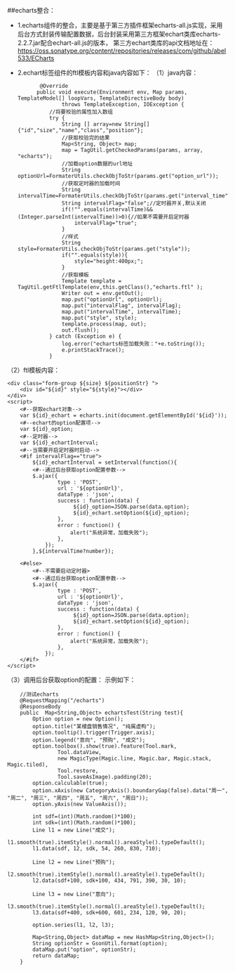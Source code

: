 ##echarts整合：
* 1.echarts组件的整合，主要是基于第三方插件框架echarts-all.js实现，采用后台方式封装传输配置数据，后台封装采用第三方框架echart类库echarts-2.2.7.jar配合echart-all.js的版本，
第三方echart类库的api文档地址在：
https://oss.sonatype.org/content/repositories/releases/com/github/abel533/ECharts
* 2.echart标签组件的ftl模板内容和java内容如下：
（1）java内容：

			 @Override
		    public void execute(Environment env, Map params, TemplateModel[] loopVars, TemplateDirectiveBody body)
		            throws TemplateException, IOException {
		    	//将要校验的属性加入数组
		    	try {
			        String [] array=new String[]{"id","size","name","class","position"};
			        //获取校验完的结果
			        Map<String, Object> map;
					map = TagUtil.getCheckedParams(params, array, "echarts");
					//加载option数据的url地址
					String optionUrl=FormaterUtils.checkObjToStr(params.get("option_url"));
					//获取定时器的加载时间
					String intervalTime=FormaterUtils.checkObjToStr(params.get("interval_time"));
					String intervalFlag="false";//定时器开关,默认关闭
					if(!"".equals(intervalTime)&&(Integer.parseInt(intervalTime))>0){//如果不需要开启定时器
						intervalFlag="true";
					}
					//样式
					String style=FormaterUtils.checkObjToStr(params.get("style"));
					if("".equals(style)){
						style="height:400px;";
					}
			        //获取模板
			        Template template = TagUtil.getFtlTemplate(env,this.getClass(),"echarts.ftl" );
			        Writer out = env.getOut();
			        map.put("optionUrl", optionUrl);
			        map.put("intervalFlag", intervalFlag);
			        map.put("intervalTime", intervalTime);
			        map.put("style", style);
			        template.process(map, out);
			        out.flush();
		    	} catch (Exception e) {
		    		log.error("echarts标签加载失败："+e.toString());
		    		e.printStackTrace();
		    	}
		
		
（2）ftl模板内容：

	<div class="form-group ${size} ${positionStr} ">
		<div id="${id}" style="${style}"></div>
	</div>
	<script>
		<#--获取echart对象-->
	    var ${id}_echart = echarts.init(document.getElementById('${id}')); 
	    <#--echart的option配置项-->  
	    var ${id}_option;
	    <#--定时器-->
		var ${id}_echartInterval; 
		<#--当需要开启定时器时启动-->
		<#if intervalFlag=="true">
			${id}_echartInterval = setInterval(function(){
		    <#--通过后台获取option配置参数-->
		    $.ajax({
		            type : 'POST',
		            url : '${optionUrl}',
		            dataType : 'json',
		            success : function(data) {
		                 ${id}_option=JSON.parse(data.option);
						 ${id}_echart.setOption(${id}_option);   
		            },
		            error : function() {
		                alert("系统异常，加载失败");
		            },
		        });
			},${intervalTime?number});
		        
		<#else>
			<#--不需要启动定时器>
			<#--通过后台获取option配置参数-->
		    $.ajax({
		            type : 'POST',
		            url : '${optionUrl}',
		            dataType : 'json',
		            success : function(data) {
		                 ${id}_option=JSON.parse(data.option);
						 ${id}_echart.setOption(${id}_option);   
		            },
		            error : function() {
		                alert("系统异常，加载失败");
		            },
		        });
	    </#if>
	</script>  
	
（3）调用后台获取option的配置：
示例如下：
	 
	 	//测试echarts
	    @RequestMapping("/echarts")
	    @ResponseBody
	    public  Map<String,Object> echartsTest(String test){
	    	Option option = new Option();
	        option.title("某楼盘销售情况", "纯属虚构");
	        option.tooltip().trigger(Trigger.axis);
	        option.legend("意向", "预购", "成交");
	        option.toolbox().show(true).feature(Tool.mark,
	                Tool.dataView,
	                new MagicType(Magic.line, Magic.bar, Magic.stack, Magic.tiled),
	                Tool.restore,
	                Tool.saveAsImage).padding(20);
	        option.calculable(true);
	        option.xAxis(new CategoryAxis().boundaryGap(false).data("周一", "周二", "周三", "周四", "周五", "周六", "周日"));
	        option.yAxis(new ValueAxis());
	
	        int sdf=(int)(Math.random()*100);
	        int sdk=(int)(Math.random()*100);
	        Line l1 = new Line("成交");
	        l1.smooth(true).itemStyle().normal().areaStyle().typeDefault();
	        l1.data(sdf, 12, sdk, 54, 260, 830, 710);
	
	        Line l2 = new Line("预购");
	        l2.smooth(true).itemStyle().normal().areaStyle().typeDefault();
	        l2.data(sdf+100, sdk+100, 434, 791, 390, 30, 10);
	
	        Line l3 = new Line("意向");
	        l3.smooth(true).itemStyle().normal().areaStyle().typeDefault();
	        l3.data(sdf+400, sdk+600, 601, 234, 120, 90, 20);
	
	        option.series(l1, l2, l3);
	        
	        Map<String,Object> dataMap = new HashMap<String,Object>();
	        String optionStr = GsonUtil.format(option);
	        dataMap.put("option", optionStr);
	        return dataMap;
	    }